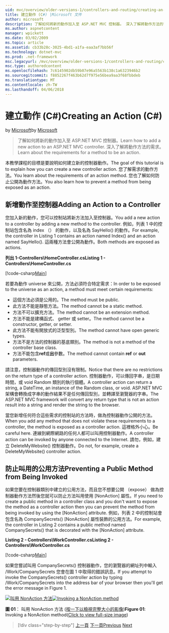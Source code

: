 ```yaml
---
uid: mvc/overview/older-versions-1/controllers-and-routing/creating-an-action-cs
title: 建立動作 (C#) |Microsoft 文件
author: microsoft
description: 了解如何將新的動作加入至 ASP.NET MVC 控制器。 深入了解將動作方法的需求。
ms.author: aspnetcontent
manager: wpickett
ms.date: 03/02/2009
ms.topic: article
ms.assetid: cb33b28c-3025-4bd1-a1fa-eaa3af7bb56f
ms.technology: dotnet-mvc
ms.prod: .net-framework
msc.legacyurl: /mvc/overview/older-versions-1/controllers-and-routing/creating-an-action-cs
msc.type: authoredcontent
ms.openlocfilehash: 7c6145902db59b07e96a5563b138c1a6323946b2
ms.sourcegitcommit: f8852267f463b62d7f975e56bea9aa3f68fbbdeb
ms.translationtype: MT
ms.contentlocale: zh-TW
ms.lasthandoff: 04/06/2018
---
```

<a name="creating-an-action-c"></a><span data-ttu-id="8bad2-104">建立動作 (C#)</span><span class="sxs-lookup"><span data-stu-id="8bad2-104">Creating an Action (C#)</span></span>
====================
<span data-ttu-id="8bad2-105">by [Microsoft](https://github.com/microsoft)</span><span class="sxs-lookup"><span data-stu-id="8bad2-105">by [Microsoft](https://github.com/microsoft)</span></span>

> <span data-ttu-id="8bad2-106">了解如何將新的動作加入至 ASP.NET MVC 控制器。</span><span class="sxs-lookup"><span data-stu-id="8bad2-106">Learn how to add a new action to an ASP.NET MVC controller.</span></span> <span data-ttu-id="8bad2-107">深入了解將動作方法的需求。</span><span class="sxs-lookup"><span data-stu-id="8bad2-107">Learn about the requirements for a method to be an action.</span></span>


<span data-ttu-id="8bad2-108">本教學課程的目標是要說明如何建立新的控制器動作。</span><span class="sxs-lookup"><span data-stu-id="8bad2-108">The goal of this tutorial is to explain how you can create a new controller action.</span></span> <span data-ttu-id="8bad2-109">您了解需求的動作方法。</span><span class="sxs-lookup"><span data-stu-id="8bad2-109">You learn about the requirements of an action method.</span></span> <span data-ttu-id="8bad2-110">您也了解如何防止公開為動作方法。</span><span class="sxs-lookup"><span data-stu-id="8bad2-110">You also learn how to prevent a method from being exposed as an action.</span></span>

## <a name="adding-an-action-to-a-controller"></a><span data-ttu-id="8bad2-111">新增動作至控制器</span><span class="sxs-lookup"><span data-stu-id="8bad2-111">Adding an Action to a Controller</span></span>

<span data-ttu-id="8bad2-112">您加入新的動作，您可以控制站將新方法加入至控制器。</span><span class="sxs-lookup"><span data-stu-id="8bad2-112">You add a new action to a controller by adding a new method to the controller.</span></span> <span data-ttu-id="8bad2-113">例如，列表 1 中的控制站包含名為 index （） 的動作，以及名為 SayHello() 的動作。</span><span class="sxs-lookup"><span data-stu-id="8bad2-113">For example, the controller in Listing 1 contains an action named Index() and an action named SayHello().</span></span> <span data-ttu-id="8bad2-114">這兩種方法會公開為動作。</span><span class="sxs-lookup"><span data-stu-id="8bad2-114">Both methods are exposed as actions.</span></span>

<span data-ttu-id="8bad2-115">**列出 1-Controllers\HomeController.cs**</span><span class="sxs-lookup"><span data-stu-id="8bad2-115">**Listing 1 - Controllers\HomeController.cs**</span></span>

[!code-csharp[Main](creating-an-action-cs/samples/sample1.cs)]

<span data-ttu-id="8bad2-116">若要為動作 universe 來公開，方法必須符合特定需求：</span><span class="sxs-lookup"><span data-stu-id="8bad2-116">In order to be exposed to the universe as an action, a method must meet certain requirements:</span></span>

- <span data-ttu-id="8bad2-117">這個方法必須是公用的。</span><span class="sxs-lookup"><span data-stu-id="8bad2-117">The method must be public.</span></span>
- <span data-ttu-id="8bad2-118">此方法不能是靜態方法。</span><span class="sxs-lookup"><span data-stu-id="8bad2-118">The method cannot be a static method.</span></span>
- <span data-ttu-id="8bad2-119">方法不可以擴充方法。</span><span class="sxs-lookup"><span data-stu-id="8bad2-119">The method cannot be an extension method.</span></span>
- <span data-ttu-id="8bad2-120">方法不能是建構函式、 getter 或 setter。</span><span class="sxs-lookup"><span data-stu-id="8bad2-120">The method cannot be a constructor, getter, or setter.</span></span>
- <span data-ttu-id="8bad2-121">此方法不能有開放式的泛型型別。</span><span class="sxs-lookup"><span data-stu-id="8bad2-121">The method cannot have open generic types.</span></span>
- <span data-ttu-id="8bad2-122">方法不是方法的控制器的基底類別。</span><span class="sxs-lookup"><span data-stu-id="8bad2-122">The method is not a method of the controller base class.</span></span>
- <span data-ttu-id="8bad2-123">方法不能包含**ref**或**出**參數。</span><span class="sxs-lookup"><span data-stu-id="8bad2-123">The method cannot contain **ref** or **out** parameters.</span></span>

<span data-ttu-id="8bad2-124">請注意，控制器動作的傳回型別沒有限制。</span><span class="sxs-lookup"><span data-stu-id="8bad2-124">Notice that there are no restrictions on the return type of a controller action.</span></span> <span data-ttu-id="8bad2-125">控制器動作，可以傳回字串，是日期時間，或 void Random 類別的執行個體。</span><span class="sxs-lookup"><span data-stu-id="8bad2-125">A controller action can return a string, a DateTime, an instance of the Random class, or void.</span></span> <span data-ttu-id="8bad2-126">ASP.NET MVC 架構會轉換成字串的動作結果不是任何傳回型別，並轉譯至瀏覽器的字串。</span><span class="sxs-lookup"><span data-stu-id="8bad2-126">The ASP.NET MVC framework will convert any return type that is not an action result into a string and render the string to the browser.</span></span>

<span data-ttu-id="8bad2-127">當您新增任何符合這些需求的控制站的方法時，做為控制器動作公開的方法。</span><span class="sxs-lookup"><span data-stu-id="8bad2-127">When you add any method that does not violate these requirements to a controller, the method is exposed as a controller action.</span></span> <span data-ttu-id="8bad2-128">這裡格外小心。</span><span class="sxs-lookup"><span data-stu-id="8bad2-128">Be careful here.</span></span> <span data-ttu-id="8bad2-129">連線到網際網路的任何人都可以叫用控制器動作。</span><span class="sxs-lookup"><span data-stu-id="8bad2-129">A controller action can be invoked by anyone connected to the Internet.</span></span> <span data-ttu-id="8bad2-130">請勿，例如，建立 DeleteMyWebsite() 控制器動作。</span><span class="sxs-lookup"><span data-stu-id="8bad2-130">Do not, for example, create a DeleteMyWebsite() controller action.</span></span>

## <a name="preventing-a-public-method-from-being-invoked"></a><span data-ttu-id="8bad2-131">防止叫用的公用方法</span><span class="sxs-lookup"><span data-stu-id="8bad2-131">Preventing a Public Method from Being Invoked</span></span>

<span data-ttu-id="8bad2-132">如果您要在控制器類別中建立的公用方法，而且您不想要公開 （expose） 做為控制器動作方法然後您就可以防止方法叫用使用 [NonAction] 屬性。</span><span class="sxs-lookup"><span data-stu-id="8bad2-132">If you need to create a public method in a controller class and you don't want to expose the method as a controller action then you can prevent the method from being invoked by using the [NonAction] attribute.</span></span> <span data-ttu-id="8bad2-133">例如，列表 2 中的控制站會包含名為 CompanySecrets() [NonAction] 屬性裝飾的公用方法。</span><span class="sxs-lookup"><span data-stu-id="8bad2-133">For example, the controller in Listing 2 contains a public method named CompanySecrets() that is decorated with the [NonAction] attribute.</span></span>

<span data-ttu-id="8bad2-134">**Listing 2 - Controllers\WorkController.cs**</span><span class="sxs-lookup"><span data-stu-id="8bad2-134">**Listing 2 - Controllers\WorkController.cs**</span></span>

[!code-csharp[Main](creating-an-action-cs/samples/sample2.cs)]

<span data-ttu-id="8bad2-135">如果您嘗試叫用 CompanySecrets() 控制器動作，您的瀏覽器的網址列中輸入 /Work/CompanySecrets 您會在圖 1 中取得的錯誤訊息。</span><span class="sxs-lookup"><span data-stu-id="8bad2-135">If you attempt to invoke the CompanySecrets() controller action by typing /Work/CompanySecrets into the address bar of your browser then you'll get the error message in Figure 1.</span></span>


<span data-ttu-id="8bad2-136">[![叫用 NonAction 方法](creating-an-action-cs/_static/image1.jpg)](creating-an-action-cs/_static/image1.png)</span><span class="sxs-lookup"><span data-stu-id="8bad2-136">[![Invoking a NonAction method](creating-an-action-cs/_static/image1.jpg)](creating-an-action-cs/_static/image1.png)</span></span>

<span data-ttu-id="8bad2-137">**圖 01**： 叫用 NonAction 方法 ([按一下以檢視完整大小的影像](creating-an-action-cs/_static/image2.png))</span><span class="sxs-lookup"><span data-stu-id="8bad2-137">**Figure 01**: Invoking a NonAction method([Click to view full-size image](creating-an-action-cs/_static/image2.png))</span></span>

> [!div class="step-by-step"]
> <span data-ttu-id="8bad2-138">[上一頁](creating-a-controller-cs.md)
> [下一頁](asp-net-mvc-routing-overview-vb.md)</span><span class="sxs-lookup"><span data-stu-id="8bad2-138">[Previous](creating-a-controller-cs.md)
[Next](asp-net-mvc-routing-overview-vb.md)</span></span>
